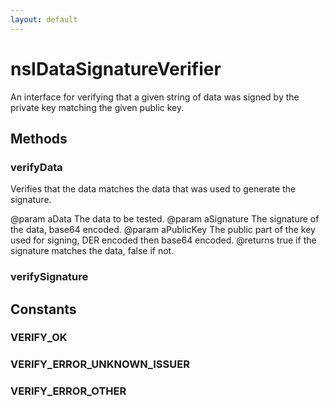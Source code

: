 ```yaml
---
layout: default
---
```


# nsIDataSignatureVerifier #

An interface for verifying that a given string of data was signed by the
private key matching the given public key.


## Methods ##

### verifyData ###

Verifies that the data matches the data that was used to generate the
signature.

@param aData      The data to be tested.
@param aSignature The signature of the data, base64 encoded.
@param aPublicKey The public part of the key used for signing, DER encoded
                  then base64 encoded.
@returns true if the signature matches the data, false if not.


### verifySignature ###

## Constants ##

### VERIFY_OK ###

### VERIFY_ERROR_UNKNOWN_ISSUER ###

### VERIFY_ERROR_OTHER ###
